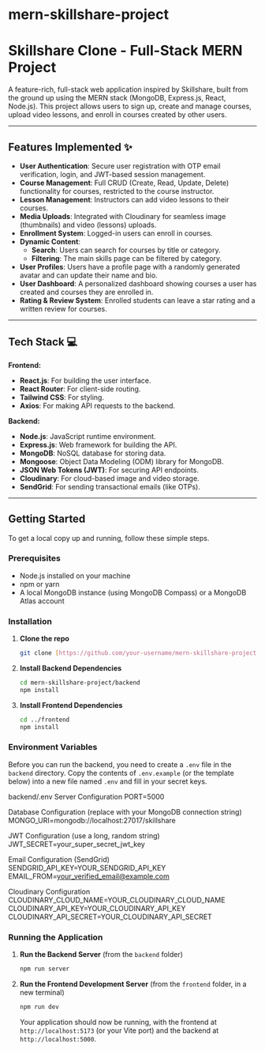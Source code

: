 # mern-skillshare-project

# Skillshare Clone - Full-Stack MERN Project

A feature-rich, full-stack web application inspired by Skillshare, built from the ground up using the MERN stack (MongoDB, Express.js, React, Node.js). This project allows users to sign up, create and manage courses, upload video lessons, and enroll in courses created by other users.

---

## Features Implemented ✨

- **User Authentication**: Secure user registration with OTP email verification, login, and JWT-based session management.
- **Course Management**: Full CRUD (Create, Read, Update, Delete) functionality for courses, restricted to the course instructor.
- **Lesson Management**: Instructors can add video lessons to their courses.
- **Media Uploads**: Integrated with Cloudinary for seamless image (thumbnails) and video (lessons) uploads.
- **Enrollment System**: Logged-in users can enroll in courses.
- **Dynamic Content**:
    - **Search**: Users can search for courses by title or category.
    - **Filtering**: The main skills page can be filtered by category.
- **User Profiles**: Users have a profile page with a randomly generated avatar and can update their name and bio.
- **User Dashboard**: A personalized dashboard showing courses a user has created and courses they are enrolled in.
- **Rating & Review System**: Enrolled students can leave a star rating and a written review for courses.

---

## Tech Stack 💻

**Frontend:**
- **React.js**: For building the user interface.
- **React Router**: For client-side routing.
- **Tailwind CSS**: For styling.
- **Axios**: For making API requests to the backend.

**Backend:**
- **Node.js**: JavaScript runtime environment.
- **Express.js**: Web framework for building the API.
- **MongoDB**: NoSQL database for storing data.
- **Mongoose**: Object Data Modeling (ODM) library for MongoDB.
- **JSON Web Tokens (JWT)**: For securing API endpoints.
- **Cloudinary**: For cloud-based image and video storage.
- **SendGrid**: For sending transactional emails (like OTPs).

---

## Getting Started

To get a local copy up and running, follow these simple steps.

### Prerequisites

- Node.js installed on your machine
- npm or yarn
- A local MongoDB instance (using MongoDB Compass) or a MongoDB Atlas account

### Installation

1.  **Clone the repo**
    ```sh
    git clone [https://github.com/your-username/mern-skillshare-project.git](https://github.com/your-username/mern-skillshare-project.git)
    ```
2.  **Install Backend Dependencies**
    ```sh
    cd mern-skillshare-project/backend
    npm install
    ```
3.  **Install Frontend Dependencies**
    ```sh
    cd ../frontend
    npm install
    ```

### Environment Variables

Before you can run the backend, you need to create a `.env` file in the `backend` directory. Copy the contents of `.env.example` (or the template below) into a new file named `.env` and fill in your secret keys.


backend/.env
Server Configuration
PORT=5000

Database Configuration (replace with your MongoDB connection string)
MONGO_URI=mongodb://localhost:27017/skillshare

JWT Configuration (use a long, random string)
JWT_SECRET=your_super_secret_jwt_key

Email Configuration (SendGrid)
SENDGRID_API_KEY=YOUR_SENDGRID_API_KEY
EMAIL_FROM=your_verified_email@example.com

Cloudinary Configuration
CLOUDINARY_CLOUD_NAME=YOUR_CLOUDINARY_CLOUD_NAME
CLOUDINARY_API_KEY=YOUR_CLOUDINARY_API_KEY
CLOUDINARY_API_SECRET=YOUR_CLOUDINARY_API_SECRET


### Running the Application

1.  **Run the Backend Server** (from the `backend` folder)
    ```sh
    npm run server
    ```
2.  **Run the Frontend Development Server** (from the `frontend` folder, in a new terminal)
    ```sh
    npm run dev 
    ```
    Your application should now be running, with the frontend at `http://localhost:5173` (or your Vite port) and the backend at `http://localhost:5000`.

